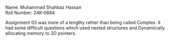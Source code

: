Name: Muhammad Shahbaz Hassan<br>
Roll Number: 24K-0884

Assignment 03 was more of a lengthy rather than being called Complex. It had some difficult questions which used nested structures and Dynamiically allocating memory to 2D pointers. 
